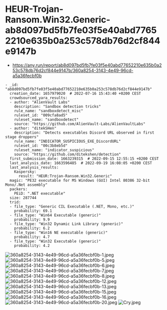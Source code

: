# HEUR-Trojan-Ransom.Win32.Generic-ab8d097bd5fb7fe03f5e40abd77652210e635b0a253c578db76d2cf844e9147b

- https://any.run/report/ab8d097bd5fb7fe03f5e40abd77652210e635b0a253c578db76d2cf844e9147b/360a8254-3143-4e49-96cd-a5a36fecbf0b

```
- _id: "ab8d097bd5fb7fe03f5e40abd77652210e635b0a253c578db76d2cf844e9147b"
  creation_date: 1657979020  # 2022-07-16 15:43:40 +0200 CEST
  crowdsourced_yara_results: 
  - author: "AlienVault Labs"
    description: "Sandbox detection tricks"
    rule_name: "sandboxdetect_misc"
    ruleset_id: "009cfa8ad5"
    ruleset_name: "sandboxdetect"
    source: "https://github.com/AlienVault-Labs/AlienVaultLabs"
  - author: "ditekSHen"
    description: "Detects executables Discord URL observed in first stage droppers"
    rule_name: "INDICATOR_SUSPICIOUS_EXE_DiscordURL"
    ruleset_id: "00c3b8eb5d"
    ruleset_name: "indicator_suspicious"
    source: "https://github.com/ditekshen/detection"
  first_submission_date: 1663239315  # 2022-09-15 12:55:15 +0200 CEST
  last_analysis_date: 1663596485  # 2022-09-19 16:08:05 +0200 CEST
  last_analysis_results: 
    Kaspersky: 
      result: "HEUR:Trojan-Ransom.Win32.Generic"
  magic: "PE32 executable for MS Windows (GUI) Intel 80386 32-bit Mono/.Net assembly"
  packers: 
    PEiD: ".NET executable"
  size: 287744
  trid: 
  - file_type: "Generic CIL Executable (.NET, Mono, etc.)"
    probability: 69.1
  - file_type: "Win64 Executable (generic)"
    probability: 9.9
  - file_type: "Win32 Dynamic Link Library (generic)"
    probability: 6.2
  - file_type: "Win16 NE executable (generic)"
    probability: 4.7
  - file_type: "Win32 Executable (generic)"
    probability: 4.2
```

![360a8254-3143-4e49-96cd-a5a36fecbf0b-1.jpeg](360a8254-3143-4e49-96cd-a5a36fecbf0b-1.jpeg)
![360a8254-3143-4e49-96cd-a5a36fecbf0b-5.jpeg](360a8254-3143-4e49-96cd-a5a36fecbf0b-5.jpeg)
![360a8254-3143-4e49-96cd-a5a36fecbf0b-6.jpeg](360a8254-3143-4e49-96cd-a5a36fecbf0b-6.jpeg)
![360a8254-3143-4e49-96cd-a5a36fecbf0b-7.jpeg](360a8254-3143-4e49-96cd-a5a36fecbf0b-7.jpeg)
![360a8254-3143-4e49-96cd-a5a36fecbf0b-8.jpeg](360a8254-3143-4e49-96cd-a5a36fecbf0b-8.jpeg)
![360a8254-3143-4e49-96cd-a5a36fecbf0b-12.jpeg](360a8254-3143-4e49-96cd-a5a36fecbf0b-12.jpeg)
![360a8254-3143-4e49-96cd-a5a36fecbf0b-13.jpeg](360a8254-3143-4e49-96cd-a5a36fecbf0b-13.jpeg)
![360a8254-3143-4e49-96cd-a5a36fecbf0b-15.jpeg](360a8254-3143-4e49-96cd-a5a36fecbf0b-15.jpeg)
![360a8254-3143-4e49-96cd-a5a36fecbf0b-16.jpeg](360a8254-3143-4e49-96cd-a5a36fecbf0b-16.jpeg)
![360a8254-3143-4e49-96cd-a5a36fecbf0b-20.jpeg](360a8254-3143-4e49-96cd-a5a36fecbf0b-20.jpeg)
![Cry.jpeg](Cry.jpeg)
